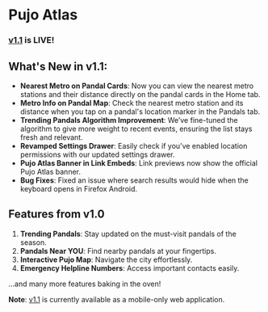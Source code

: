 # Pujo Atlas

### [v1.1](https://atlas.ourkolkata.in/) is LIVE!

## What's New in v1.1:
- **Nearest Metro on Pandal Cards**: Now you can view the nearest metro stations and their distance directly on the pandal cards in the Home tab.
- **Metro Info on Pandal Map**: Check the nearest metro station and its distance when you tap on a pandal's location marker in the Pandals tab.
- **Trending Pandals Algorithm Improvement**: We’ve fine-tuned the algorithm to give more weight to recent events, ensuring the list stays fresh and relevant.
- **Revamped Settings Drawer**: Easily check if you’ve enabled location permissions with our updated settings drawer.
- **Pujo Atlas Banner in Link Embeds**: Link previews now show the official Pujo Atlas banner.
- **Bug Fixes**: Fixed an issue where search results would hide when the keyboard opens in Firefox Android.


## Features from v1.0
1. **Trending Pandals**: Stay updated on the must-visit pandals of the season.
2. **Pandals Near YOU**: Find nearby pandals at your fingertips.
3. **Interactive Pujo Map**: Navigate the city effortlessly.
4. **Emergency Helpline Numbers**: Access important contacts easily.

...and many more features baking in the oven!

**Note**: [v1.1](https://atlas.ourkolkata.in/) is currently available as a mobile-only web application.

